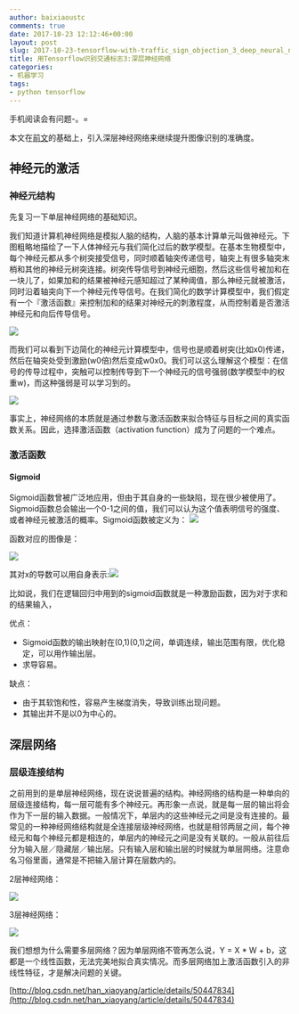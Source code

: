 ```yaml
---
author: baixiaoustc
comments: true
date: 2017-10-23 12:12:46+00:00
layout: post
slug: 2017-10-23-tensorflow-with-traffic_sign_objection_3_deep_neural_networks
title: 用Tensorflow识别交通标志3:深层神经网络
categories:
- 机器学习
tags:
- python tensorflow
---
```



手机阅读会有问题-。=

本文在[前文](http://baixiaoustc.com/2017/10/21/2017-10-21-tensorflow-with-traffic_sign_objection_2_optimizer_selection/)的基础上，引入深层神经网络来继续提升图像识别的准确度。

## 神经元的激活

### 神经元结构

先复习一下单层神经网络的基础知识。

我们知道计算机神经网络是模拟人脑的结构，人脑的基本计算单元叫做神经元。下图粗略地描绘了一下人体神经元与我们简化过后的数学模型。在基本生物模型中，每个神经元都从多个树突接受信号，同时顺着轴突传递信号，轴突上有很多轴突末梢和其他的神经元树突连接。树突传导信号到神经元细胞，然后这些信号被加和在一块儿了，如果加和的结果被神经元感知超过了某种阈值，那么神经元就被激活，同时沿着轴突向下一个神经元传导信号。在我们简化的数学计算模型中，我们假定有一个『激活函数』来控制加和的结果对神经元的刺激程度，从而控制着是否激活神经元和向后传导信号。

![](http://cs231n.github.io/assets/nn1/neuron.png)

而我们可以看到下边简化的神经元计算模型中，信号也是顺着树突(比如x0)传递，然后在轴突处受到激励(w0倍)然后变成w0x0。我们可以这么理解这个模型：在信号的传导过程中，突触可以控制传导到下一个神经元的信号强弱(数学模型中的权重w)，而这种强弱是可以学习到的。

![](http://cs231n.github.io/assets/nn1/neuron_model.jpeg)

事实上，神经网络的本质就是通过参数与激活函数来拟合特征与目标之间的真实函数关系。因此，选择激活函数（activation function）成为了问题的一个难点。

### 激活函数

#### Sigmoid

Sigmoid函数曾被广泛地应用，但由于其自身的一些缺陷，现在很少被使用了。Sigmoid函数总会输出一个0-1之间的值，我们可以认为这个值表明信号的强度、或者神经元被激活的概率。Sigmoid函数被定义为：
![](https://gss3.bdstatic.com/-Po3dSag_xI4khGkpoWK1HF6hhy/baike/s%3D99/sign=a46bd6f1dd33c895a27e9472d01340df/0df3d7ca7bcb0a4659502a5f6f63f6246b60af62.jpg)

函数对应的图像是：

![](http://cs231n.github.io/assets/nn1/sigmoid.jpeg)

其对x的导数可以用自身表示:![](https://gss1.bdstatic.com/-vo3dSag_xI4khGkpoWK1HF6hhy/baike/s%3D236/sign=375012cedfca7bcb797bc02c88086b3f/64380cd7912397dde41ab3095182b2b7d0a2875f.jpg)


比如说，我们在逻辑回归中用到的sigmoid函数就是一种激励函数，因为对于求和的结果输入，

优点：

* Sigmoid函数的输出映射在(0,1)(0,1)之间，单调连续，输出范围有限，优化稳定，可以用作输出层。
* 求导容易。

缺点：

* 由于其软饱和性，容易产生梯度消失，导致训练出现问题。
* 其输出并不是以0为中心的。

## 深层网络

### 层级连接结构

之前用到的是单层神经网络，现在说说普遍的结构。神经网络的结构是一种单向的层级连接结构，每一层可能有多个神经元。再形象一点说，就是每一层的输出将会作为下一层的输入数据。一般情况下，单层内的这些神经元之间是没有连接的。最常见的一种神经网络结构就是全连接层级神经网络，也就是相邻两层之间，每个神经元和每个神经元都是相连的，单层内的神经元之间是没有关联的。一般从前往后分为输入层／隐藏层／输出层。只有输入层和输出层的时候就为单层网络。注意命名习俗里面，通常是不把输入层计算在层数内的。

2层神经网络：

 ![](http://cs231n.github.io/assets/nn1/neural_net.jpeg)
 
3层神经网络：

 ![](http://cs231n.github.io/assets/nn1/neural_net2.jpeg)
 
我们想想为什么需要多层网络？因为单层网络不管再怎么说，Y = X * W + b，这都是一个线性函数，无法完美地拟合真实情况。而多层网络加上激活函数引入的非线性特征，才是解决问题的关键。


[http://blog.csdn.net/han_xiaoyang/article/details/50447834](http://blog.csdn.net/han_xiaoyang/article/details/50447834)